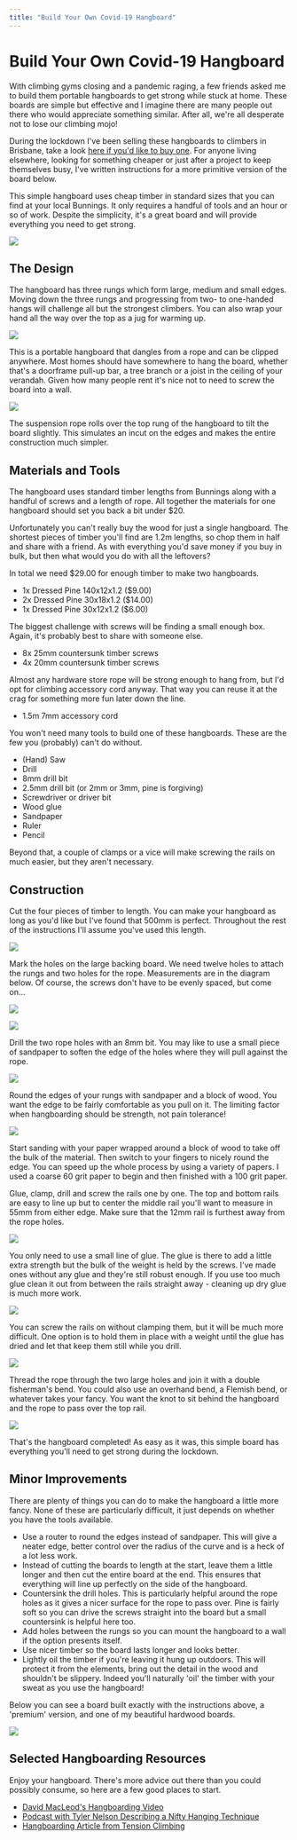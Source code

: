 ```yaml
---
title: "Build Your Own Covid-19 Hangboard"
---
```


# Build Your Own Covid-19 Hangboard

With climbing gyms closing and a pandemic raging, a few friends asked me to build them portable hangboards to get strong while stuck at home. 
These boards are simple but effective and I imagine there are many people out there who would appreciate something similar. 
After all, we're all desperate not to lose our climbing mojo! 

During the lockdown I've been selling these hangboards to climbers in Brisbane, take a look [here if you'd like to buy one](/covid-19-hangboard/). 
For anyone living elsewhere, looking for something cheaper or just after a project to keep themselves busy, I've written instructions for a more primitive version of the board below. 

This simple hangboard uses cheap timber in standard sizes that you can find at your local Bunnings. 
It only requires a handful of tools and an hour or so of work. 
Despite the simplicity, it's a great board and will provide everything you need to get strong. 

![](covid-19-hangboard-close.jpg)


## The Design

The hangboard has three rungs which form large, medium and small edges. 
Moving down the three rungs and progressing from two- to one-handed hangs will challenge all but the strongest climbers. 
You can also wrap your hand all the way over the top as a jug for warming up. 

![](plan.png)

This is a portable hangboard that dangles from a rope and can be clipped anywhere. 
Most homes should have somewhere to hang the board, whether that's a doorframe pull-up bar, a tree branch or a joist in the ceiling of your verandah. 
Given how many people rent it's nice not to need to screw the board into a wall. 

![](covid-19-hangboard-tilt.jpg)

The suspension rope rolls over the top rung of the hangboard to tilt the board slightly. 
This simulates an incut on the edges and makes the entire construction much simpler. 


## Materials and Tools

The hangboard uses standard timber lengths from Bunnings along with a handful of screws and a length of rope. 
All together the materials for one hangboard should set you back a bit under $20. 

Unfortunately you can't really buy the wood for just a single hangboard. 
The shortest pieces of timber you'll find are 1.2m lengths, so chop them in half and share with a friend. 
As with everything you'd save money if you buy in bulk, but then what would you do with all the leftovers?

In total we need $29.00 for enough timber to make two hangboards. 

- 1x Dressed Pine 140x12x1.2     ($9.00)
- 2x Dressed Pine 30x18x1.2      ($14.00)
- 1x Dressed Pine 30x12x1.2      ($6.00)

The biggest challenge with screws will be finding a small enough box. 
Again, it's probably best to share with someone else. 

- 8x 25mm countersunk timber screws
- 4x 20mm countersunk timber screws

Almost any hardware store rope will be strong enough to hang from, but I'd opt for climbing accessory cord anyway. 
That way you can reuse it at the crag for something more fun later down the line. 

- 1.5m 7mm accessory cord

You won't need many tools to build one of these hangboards. 
These are the few you (probably) can't do without.

- (Hand) Saw
- Drill
- 8mm drill bit
- 2.5mm drill bit (or 2mm or 3mm, pine is forgiving)
- Screwdriver or driver bit
- Wood glue
- Sandpaper
- Ruler
- Pencil

Beyond that, a couple of clamps or a vice will make screwing the rails on much easier, but they aren't necessary. 


## Construction

Cut the four pieces of timber to length. 
You can make your hangboard as long as you'd like but I've found that 500mm is perfect. 
Throughout the rest of the instructions I'll assume you've used this length. 

![](c19-construct-1.jpg)

Mark the holes on the large backing board. 
We need twelve holes to attach the rungs and two holes for the rope.
Measurements are in the diagram below. 
Of course, the screws don't have to be evenly spaced, but come on...

![](hole-pattern.png)

![](c19-construct-2.jpg)

Drill the two rope holes with an 8mm bit. 
You may like to use a small piece of sandpaper to soften the edge of the holes where they will pull against the rope. 

![](c19-construct-3.jpg)

Round the edges of your rungs with sandpaper and a block of wood. 
You want the edge to be fairly comfortable as you pull on it. 
The limiting factor when hangboarding should be strength, not pain tolerance!

![](c19-construct-4.jpg)

Start sanding with your paper wrapped around a block of wood to take off the bulk of the material. 
Then switch to your fingers to nicely round the edge. 
You can speed up the whole process by using a variety of papers. 
I used a coarse 60 grit paper to begin and then finished with a 100 grit paper. 

Glue, clamp, drill and screw the rails one by one. 
The top and bottom rails are easy to line up but to center the middle rail you'll want to measure in 55mm from either edge. 
Make sure that the 12mm rail is furthest away from the rope holes. 

![](c19-construct-5.jpg)

You only need to use a small line of glue. 
The glue is there to add a little extra strength but the bulk of the weight is held by the screws. 
I've made ones without any glue and they're still robust enough. 
If you use too much glue clean it out from between the rails straight away - cleaning up dry glue is much more work. 

![](c19-construct-6.jpg)

You can screw the rails on without clamping them, but it will be much more difficult. 
One option is to hold them in place with a weight until the glue has dried and let that keep them still while you drill. 

![](c19-construct-7.jpg)

Thread the rope through the two large holes and join it with a double fisherman's bend. 
You could also use an overhand bend, a Flemish bend, or whatever takes your fancy. 
You want the knot to sit behind the hangboard and the rope to pass over the top rail.

![](c19-construct-8.jpg)

That's the hangboard completed!
As easy as it was, this simple board has everything you'll need to get strong during the lockdown. 



## Minor Improvements

There are plenty of things you can do to make the hangboard a little more fancy. 
None of these are particularly difficult, it just depends on whether you have the tools available. 

- Use a router to round the edges instead of sandpaper. 
  This will give a neater edge, better control over the radius of the curve and is a heck of a lot less work. 
- Instead of cutting the boards to length at the start, leave them a little longer and then cut the entire board at the end. 
  This ensures that everything will line up perfectly on the side of the hangboard. 
- Countersink the drill holes. 
  This is particularly helpful around the rope holes as it gives a nicer surface for the rope to pass over. 
  Pine is fairly soft so you can drive the screws straight into the board but a small countersink is helpful here too. 
- Add holes between the rungs so you can mount the hangboard to a wall if the option presents itself. 
- Use nicer timber so the board lasts longer and looks better. 
- Lightly oil the timber if you're leaving it hung up outdoors. 
  This will protect it from the elements, bring out the detail in the wood and shouldn't be slippery. 
  Indeed you'll naturally 'oil' the timber with your sweat as you use the hangboard!

Below you can see a board built exactly with the instructions above, a 'premium' version, and one of my beautiful hardwood boards. 

![](three-boards.jpg)


## Selected Hangboarding Resources

Enjoy your hangboard. 
There's more advice out there than you could possibly consume, so here are a few good places to start. 

- [David MacLeod's Hangboarding Video](https://www.youtube.com/watch?v=VeKE5VH5-qg)
- [Podcast with Tyler Nelson Describing a Nifty Hanging Technique](https://www.trainingbeta.com/the-simplest-finger-training-program/)
- [Hangboarding Article from Tension Climbing](https://www.tensionclimbing.com/hangboarding-a-way/)


